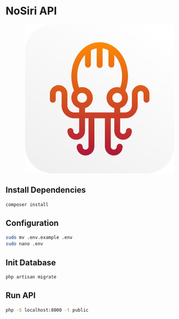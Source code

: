 # NoSiri API

<p align="center">
  <a href="https://github.com/noSiri/api">
    <img src="https://raw.githubusercontent.com/nosiri/pwa/master/public/img/icons/android-chrome-512x512.png" alt="NoSiri logo" width="400" height="400">
  </a>
</p>

## Install Dependencies
```bash
composer install
```
## Configuration
```bash
sudo mv .env.example .env
sudo nano .env
```
## Init Database
```bash
php artisan migrate
```
## Run API
```bash
php -S localhost:8000 -t public
```